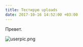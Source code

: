 ```yaml
---
title: Тестирую uploads
date: 2017-10-16 14:52:00 +03:00
---
```


Превет.

![userpic.png](/uploads/userpic.png)